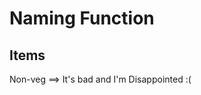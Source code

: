 <!-- TITLE: Personal -->
<!-- SUBTITLE: A quick summary of Personal Notes -->

# Naming Function
## Items
Non-veg ==> It's bad and I'm Disappointed :(
